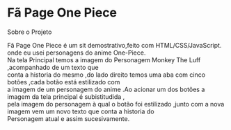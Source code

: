 <h1>Fã Page One Piece</h1>
<string>Sobre o Projeto</string>
<p>Fã Page One Piece é um  sit demostrativo,feito com HTML/CSS/JavaScript.<br>
onde eu usei personagens do anime One-Piece.<br>
Na tela Principal temos a imagem do Personagem Monkey The Luff ,acompanhado de um texto que <br>
conta a historia do mesmo ,do lado direito temos uma aba com cinco botões ,cada botão está estilizado com<br>
a imagem de um personagem do anime .Ao acionar um dos botões a imagem da tela principal é subistitudida ,<br>
pela imagem do personagem à qual o botão foi estilizado ,junto com a nova imagem vem um novo texto que conta a historia do <br>
Personagem atual e assim sucesivamente.</p>


